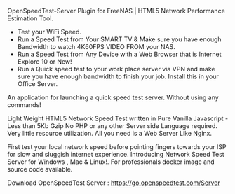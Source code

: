 OpenSpeedTest-Server Plugin for FreeNAS | HTML5 Network Performance Estimation Tool.

- Test your WiFi Speed.
 - Run a Speed Test from Your SMART TV & Make sure you have enough Bandwidth to watch 4K60FPS VIDEO FROM your NAS.
 - Run a Speed Test from Any Device with a Web Browser that is Internet Explore 10 or New! 
 - Run a Quick speed test to your work place server via VPN and make sure you have enough bandwidth to finish your job. Install this in your Office Server.

An application for launching a quick speed test server. Without using any commands!

Light Weight HTML5 Network Speed Test written in Pure Vanilla Javascript - Less than 5Kb Gzip
No PHP or any other Server side Language required. Very little resource utilization.
All you need is a Web Server Like Nginx.

First test your local network speed before pointing fingers towards your ISP for slow and sluggish internet experience. Introducing Network Speed Test Server for Windows , Mac & Linux!. For professionals docker image and source code available.

Download OpenSpeedTest Server : https://go.openspeedtest.com/Server

